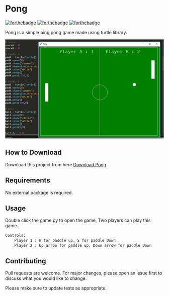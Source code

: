 # Pong

[![forthebadge](https://forthebadge.com/images/badges/built-with-love.svg)](https://forthebadge.com)
[![forthebadge](https://forthebadge.com/images/badges/built-with-swag.svg)](https://forthebadge.com)
[![forthebadge](https://forthebadge.com/images/badges/made-with-python.svg)](https://forthebadge.com)

Pong is a simple ping pong game made using turtle library.

![Alt text](app.png?raw=true "Pong")

## How to Download

Download this project from here [Download Pong](https://downgit.github.io/#/home?url=https://github.com/pyGuru123/Python-Games/tree/master/Pong)

## Requirements

No external package is required.

## Usage

Double click the game.py to open the game, Two players can play this game.

	Controls:
		Player 1 : W for paddle up, S for paddle Down
		Player 2 : Up arrow for paddle up, Down arrow for paddle Down

## Contributing

Pull requests are welcome. For major changes, please open an issue first to discuss what you would like to change.

Please make sure to update tests as appropriate.
